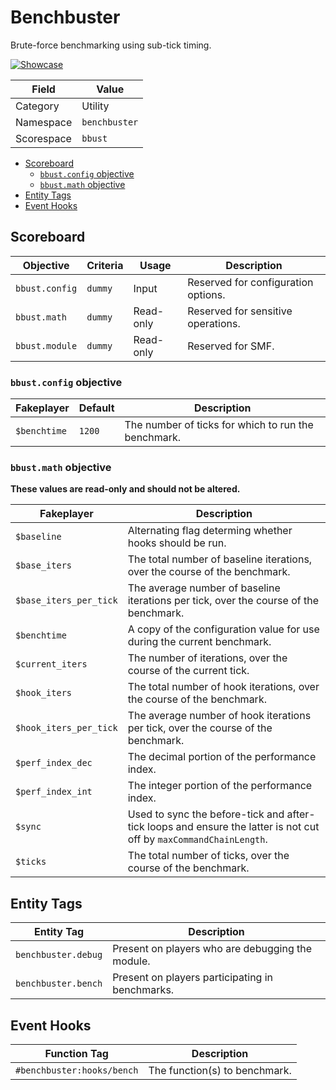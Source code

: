 # Benchbuster
Brute-force benchmarking using sub-tick timing.

[![Showcase](https://i.imgur.com/rXVFr6D.png)](https://i.imgur.com/pF0K6gq.png)

Field       | Value
----------- | -----
Category    | Utility
Namespace   | `benchbuster`
Scorespace  | `bbust`

- [Scoreboard](#scoreboard)
  - [`bbust.config` objective](#bbustconfig-objective)
  - [`bbust.math` objective](#bbustmath-objective)
- [Entity Tags](#entity-tags)
- [Event Hooks](#event-hooks)

## Scoreboard
Objective       | Criteria  | Usage     | Description
--------------- | --------- | --------- | -----------
`bbust.config`  | `dummy`   | Input     | Reserved for configuration options.
`bbust.math`    | `dummy`   | Read-only | Reserved for sensitive operations.
`bbust.module`  | `dummy`   | Read-only | Reserved for SMF.

### `bbust.config` objective
Fakeplayer    | Default | Description
------------- | ------- | -----------
`$benchtime`  | `1200`  | The number of ticks for which to run the benchmark.

### `bbust.math` objective
**These values are read-only and should not be altered.**

Fakeplayer              | Description
----------------------- | -----------
`$baseline`             | Alternating flag determing whether hooks should be run.
`$base_iters`           | The total number of baseline iterations, over the course of the benchmark.
`$base_iters_per_tick`  | The average number of baseline iterations per tick, over the course of the benchmark.
`$benchtime`            | A copy of the configuration value for use during the current benchmark.
`$current_iters`        | The number of iterations, over the course of the current tick.
`$hook_iters`           | The total number of hook iterations, over the course of the benchmark.
`$hook_iters_per_tick`  | The average number of hook iterations per tick, over the course of the benchmark.
`$perf_index_dec`       | The decimal portion of the performance index.
`$perf_index_int`       | The integer portion of the performance index.
`$sync`                 | Used to sync the before-tick and after-tick loops and ensure the latter is not cut off by `maxCommandChainLength`.
`$ticks`                | The total number of ticks, over the course of the benchmark.

## Entity Tags
Entity Tag          | Description
------------------- | -----------
`benchbuster.debug` | Present on players who are debugging the module.
`benchbuster.bench` | Present on players participating in benchmarks.

## Event Hooks
Function Tag                | Description
--------------------------- | -----------
`#benchbuster:hooks/bench`  | The function(s) to benchmark.
